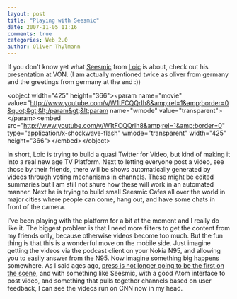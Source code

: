 ```yaml
---
layout: post
title: "Playing with Seesmic"
date: 2007-11-05 11:16
comments: true
categories: Web 2.0
author: Oliver Thylmann
---
```











If you don't know yet what [Seesmic](http://seesmic.com) from [Loic](http://loiclemeur.com) is about, check out his presentation at VON. (I am actually mentioned twice as oliver from germany and the greetings from germany at the end :))

&lt;object width=&quot;425&quot; height=&quot;366&quot;&gt;&lt;param name=&quot;movie&quot; value=&quot;http://www.youtube.com/v/W1tFCQQrIh8&amp;rel=1&amp;border=0&quot;&gt;&lt;/param&gt;&lt;param name=&quot;wmode&quot; value=&quot;transparent&quot;&gt;&lt;/param&gt;&lt;embed src=&quot;http://www.youtube.com/v/W1tFCQQrIh8&amp;rel=1&amp;border=0&quot; type=&quot;application/x-shockwave-flash&quot; wmode=&quot;transparent&quot; width=&quot;425&quot; height=&quot;366&quot;&gt;&lt;/embed&gt;&lt;/object&gt;

In short, Loic is trying to build a quasi Twitter for Video, but kind of making it into a real new age TV Platform. Next to letting everyone post a video, see those by their friends, there will be shows automatically generated by videos through voting mechanisms in channels. These might be edited summaries but I am still not shure how these will work in an automated manner. Next he is trying to build small Seesmic Cafes all over the world in major cities where people can come, hang out, and have some chats in front of the camera.

I've been playing with the platform for a bit at the moment and I really do like it. The biggest problem is that I need more filters to get the content from my friends only, because otherwise videos become too much. But the fun thing is that this is a wonderful move on the mobile side. Just imagine getting the videos via the podcast client on your Nokia N95, and allowing you to easily answer from the N95. Now imagine something big happens somewhere. As I said ages ago, [press is not longer going to be the first on the scene](http://blog.thylmann.net/2006/01/12/press-no-longer-first-on-the-scene/), and with something like Seesmic, with a good Atom interface to post video, and something that pulls together channels based on user feedback, I can see the videos run on CNN now in my head.

